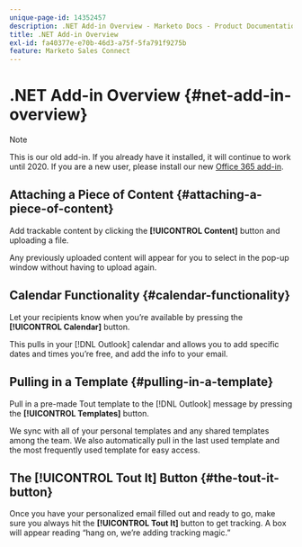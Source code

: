 ```yaml
---
unique-page-id: 14352457
description: .NET Add-in Overview - Marketo Docs - Product Documentation
title: .NET Add-in Overview
exl-id: fa40377e-e70b-46d3-a75f-5fa791f9275b
feature: Marketo Sales Connect
---
```

# .NET Add-in Overview {#net-add-in-overview}

>[!NOTE]
>
>This is our old add-in. If you already have it installed, it will continue to work until 2020. If you are a new user, please install our new [Office 365 add-in](https://s3.amazonaws.com/tout-user-store/outlook-mac/assets/install_tout_add-in_outlook_mac.pdf).

## Attaching a Piece of Content {#attaching-a-piece-of-content}

Add trackable content by clicking the **[!UICONTROL Content]** button and uploading a file.

Any previously uploaded content will appear for you to select in the pop-up window without having to upload again.

## Calendar Functionality {#calendar-functionality}

Let your recipients know when you’re available by pressing the **[!UICONTROL Calendar]** button.

This pulls in your [!DNL Outlook] calendar and allows you to add specific dates and times you’re free, and add the info to your email.

## Pulling in a Template {#pulling-in-a-template}

Pull in a pre-made Tout template to the [!DNL Outlook] message by pressing the **[!UICONTROL Templates]** button.

We sync with all of your personal templates and any shared templates among the team. We also automatically pull in the last used template and the most frequently used template for easy access.

## The [!UICONTROL Tout It] Button {#the-tout-it-button}

Once you have your personalized email filled out and ready to go, make sure you always hit the **[!UICONTROL Tout It]** button to get tracking. A box will appear reading “hang on, we’re adding tracking magic.”
